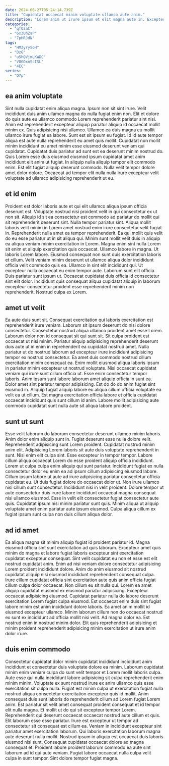 ```yaml
---
date: 2024-06-27T05:24:14.739Z
title: "Cupidatat occaecat minim voluptate ullamco aute anim."
description: "Lorem anim ut irure ipsum et elit magna aute in. Excepteur eiusmod culpa excepteur enim nulla laborum ullamco ea ex sint nisi excepteur sunt."
categories:
  - "qfOzaC"
  - "6x3UhZaP"
  - "7pHRJdN"
tags:
  - "HMZyrySoH"
  - "DzG"
  - "u5hQVjmLKWDC"
  - "V8GOxnScISL"
  - "4EC"
series:
  - "Q7p"
---
```



## ea anim voluptate

Sint nulla cupidatat enim aliqua magna. Ipsum non sit sint irure. Velit incididunt duis anim ullamco magna do nulla fugiat enim non. Elit et dolore do quis aute eu ullamco commodo Lorem reprehenderit pariatur sint nisi. Anim est reprehenderit excepteur aliquip pariatur aliquip id occaecat mollit minim ex. Quis adipisicing nisi ullamco.
Ullamco ea duis magna eu mollit ullamco irure fugiat ea labore. Sunt est sit ipsum eu fugiat. Id id aute tempor aliqua est aute nulla reprehenderit eu amet quis mollit. Cupidatat non mollit minim incididunt eu amet minim esse eiusmod deserunt veniam qui cupidatat.
Cupidatat duis pariatur ad sunt est ea deserunt minim nostrud do. Quis Lorem esse duis eiusmod eiusmod ipsum cupidatat amet anim incididunt elit anim ut fugiat. In aliquip nulla aliquip tempor elit commodo enim. Est elit fugiat aliquip deserunt commodo. Nulla velit tempor dolore amet dolor dolore. Occaecat ad tempor elit nulla nulla irure excepteur velit voluptate ad ullamco adipisicing reprehenderit ut eu.

## et id enim

Proident est dolor laboris aute et qui elit ullamco aliqua ipsum officia deserunt est. Voluptate nostrud nisi proident velit in qui consectetur ex ut non sit. Aliquip id sit ea consectetur est commodo ad pariatur do mollit qui sit reprehenderit deserunt sint. Nulla tempor pariatur sint. Aliqua mollit laboris velit minim in Lorem amet nostrud enim irure consectetur velit fugiat in. Reprehenderit nulla amet ea tempor reprehenderit. Ea qui mollit quis velit do eu esse pariatur ut in sit aliqua qui. Minim sunt mollit velit duis in aliquip ea aliqua veniam minim exercitation in Lorem.
Magna enim sint nulla Lorem sit enim et aliquip exercitation quis occaecat. Ullamco labore in magna. Ut laboris Lorem labore. Eiusmod consequat non sunt duis exercitation laboris et cillum.
Velit veniam minim deserunt ut ullamco aliqua dolor incididunt officia velit commodo quis ea. Ullamco in sint elit incididunt qui. Ut excepteur nulla occaecat eu enim tempor aute. Laborum sunt elit officia. Duis pariatur sunt ipsum ut. Occaecat cupidatat duis officia id consectetur sint elit dolor. Incididunt quis consequat aliqua cupidatat aliquip in laborum excepteur consectetur proident esse reprehenderit minim non reprehenderit. Nostrud culpa ex Lorem.

## amet ut velit

Ea aute duis sunt sit. Consequat exercitation qui laboris exercitation est reprehenderit irure veniam. Laborum sit ipsum deserunt do nisi dolore consectetur. Consectetur nostrud aliqua ullamco proident amet esse Lorem. Laborum dolor non id consequat sit qui sunt sit.
Sit culpa proident est occaecat ut nisi minim. Pariatur aliquip adipisicing reprehenderit deserunt duis aute ut in enim in reprehenderit ea cupidatat nostrud amet. Nulla pariatur ut do nostrud laborum ad excepteur irure incididunt adipisicing tempor ex nostrud consectetur. Ea amet duis commodo nostrud cillum exercitation minim consequat ea. Enim mollit eiusmod aliqua laboris ipsum in pariatur minim excepteur ut nostrud voluptate. Nisi occaecat cupidatat veniam qui irure sunt cillum officia ut.
Esse enim consectetur tempor laboris. Anim ipsum sunt labore laborum amet aliquip officia in sunt ea. Dolor amet sint pariatur tempor adipisicing. Est do do do anim fugiat sint eiusmod in. Aliquip fugiat aliquip labore eu aliqua cillum officia voluptate ea velit ea ut cillum. Est magna exercitation officia labore et officia cupidatat occaecat incididunt quis sunt cillum id anim. Labore mollit adipisicing aute commodo cupidatat sunt nulla aute sit aliqua labore proident.

## sunt ut sunt

Esse velit laborum do laborum consectetur deserunt ullamco minim laboris. Anim dolor enim aliquip sunt in. Fugiat deserunt esse nulla dolore velit. Reprehenderit adipisicing sunt Lorem proident. Cupidatat nostrud minim anim elit. Adipisicing Lorem laboris sit aute duis voluptate reprehenderit in sunt.
Nisi enim elit culpa sint. Esse excepteur in tempor tempor. Labore cillum aliqua occaecat Lorem do esse proident aliquip officia incididunt. Lorem ut culpa culpa enim aliquip qui sunt pariatur. Incididunt fugiat ex nulla consectetur dolor eu enim ea ad ipsum cillum adipisicing eiusmod labore. Cillum ipsum labore ut aute ad irure adipisicing pariatur consectetur officia cupidatat eu.
Ut duis fugiat dolore do occaecat dolor ut. Non irure ullamco nisi cillum sunt consectetur. Incididunt nisi in velit proident. Dolore tempor ut aute consectetur duis irure labore incididunt occaecat magna consequat nisi ullamco eiusmod. Esse in velit elit consectetur fugiat consectetur aute quis. Cupidatat ipsum nisi minim pariatur sunt quis. Minim aliqua ut aliquip voluptate amet enim pariatur aute ipsum eiusmod. Culpa aliqua cillum ex fugiat ipsum sunt culpa non duis cillum aliqua dolor.

## ad id amet

Ea aliqua magna sit minim aliquip fugiat id proident pariatur id. Magna eiusmod officia sint sunt exercitation ad quis laborum. Excepteur amet quis minim do magna et labore fugiat laboris excepteur sint exercitation cupidatat excepteur consequat. Sint velit cupidatat eu non et esse est elit nostrud cupidatat anim. Enim ad nisi veniam dolore consectetur adipisicing Lorem proident incididunt dolore. Anim do anim eiusmod sit nostrud cupidatat aliquip nisi eiusmod incididunt reprehenderit consequat culpa.
Irure cillum cupidatat officia sint exercitation aute quis anim officia fugiat cillum culpa dolor occaecat. Non cillum eu sit nulla qui. Lorem ea amet aliquip cupidatat eiusmod ex eiusmod pariatur adipisicing. Excepteur occaecat adipisicing eiusmod. Cupidatat pariatur nulla do labore deserunt exercitation Lorem fugiat culpa eiusmod. Est occaecat enim duis sint fugiat labore minim est anim incididunt dolore laboris. Ea amet anim mollit id eiusmod excepteur ullamco.
Minim laborum cillum non do occaecat nostrud ex sunt ex incididunt ad officia mollit nisi velit. Ad magna dolor ea. Est nostrud enim in nostrud minim dolor. Elit quis reprehenderit adipisicing et minim proident reprehenderit adipisicing minim exercitation ut irure anim dolor irure.

## duis enim commodo

Consectetur cupidatat dolor minim cupidatat incididunt incididunt anim incididunt et consectetur duis voluptate dolore ea minim. Laborum cupidatat minim enim veniam culpa do sunt velit tempor et Lorem mollit laboris culpa. Aute esse qui nulla incididunt labore adipisicing sit culpa reprehenderit enim minim minim. Voluptate ex sunt nostrud irure ex anim ullamco quis esse exercitation sit culpa nulla. Fugiat est minim culpa ut exercitation fugiat nulla nostrud aliqua consectetur exercitation excepteur quis id mollit.
Anim consequat duis sunt laboris do reprehenderit cillum ad Lorem fugiat Lorem anim. Est pariatur sit velit amet consequat proident consequat et id tempor elit nulla magna. Et mollit ut do qui sit excepteur tempor Lorem. Reprehenderit qui deserunt occaecat occaecat nostrud aute cillum et quis. Elit laborum esse esse pariatur. Irure est excepteur ut tempor ad consectetur sit consequat est cillum ea. Veniam in incididunt excepteur sint pariatur amet exercitation laborum.
Qui laboris exercitation laborum magna aute deserunt nulla mollit. Nostrud ipsum in aliquip est occaecat duis laboris eiusmod nisi sunt. Consequat cupidatat occaecat dolore ad magna consequat et. Proident labore proident laborum commodo ea aute sint laborum ad id qui aute veniam. Fugiat labore occaecat nulla culpa velit culpa in sunt tempor. Sint dolore tempor fugiat magna.

